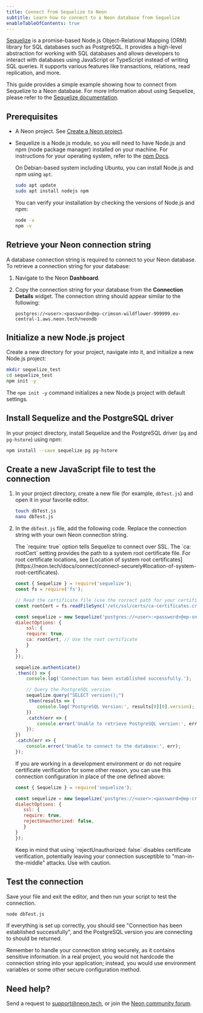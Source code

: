 ```yaml
---
title: Connect from Sequelize to Neon
subtitle: Learn how to connect to a Neon database from Sequelize
enableTableOfContents: true
---
```


[Sequelize](https://sequelize.org/) is a promise-based Node.js Object-Relational Mapping (ORM) library for SQL databases such as PostgreSQL. It provides a high-level abstraction for working with SQL databases and allows developers to interact with databases using JavaScript or TypeScript instead of writing SQL queries. It supports various features like transactions, relations, read replication, and more.

This guide provides a simple example showing how to connect from Sequelize to a Neon database. For more information about using Sequelize, please refer to the [Sequelize documentation](https://sequelize.org/docs/v6/).

## Prerequisites

- A Neon project. See [Create a Neon project](../manage/projects#create-a-project).
- Sequelize is a Node.js module, so you will need to have Node.js and npm (node package manager) installed on your machine. For instructions for your operating system, refer to the [npm Docs](https://docs.npmjs.com/downloading-and-installing-node-js-and-npm).

  On Debian-based system including Ubuntu, you can install Node.js and npm using `apt`.

  ```bash
  sudo apt update
  sudo apt install nodejs npm
  ```

  You can verify your installation by checking the versions of Node.js and npm:

  ```bash
  node -v
  npm -v
  ```

## Retrieve your Neon connection string

A database connection string is required to connect to your Neon database. To retrieve a connection string for your database:

1. Navigate to the Neon **Dashboard**.
2. Copy the connection string for your database from the **Connection Details** widget. The connection string should appear similar to the following:

    ```text
    postgres://<user>:<password>@ep-crimson-wildflower-999999.eu-central-1.aws.neon.tech/neondb
    ```

## Initialize a new Node.js project

Create a new directory for your project, navigate into it, and initialize a new Node.js project:

```bash
mkdir sequelize_test
cd sequelize_test
npm init -y
```

The `npm init -y` command initializes a new Node.js project with default settings.

## Install Sequelize and the PostgreSQL driver

In your project directory, install Sequelize and the PostgreSQL driver (`pg` and `pg-hstore`) using npm:

```bash
npm install --save sequelize pg pg-hstore
```

## Create a new JavaScript file to test the connection

1. In your project directory, create a new file (for example, `dbTest.js`) and open it in your favorite editor.

    ```bash
    touch dbTest.js
    nano dbTest.js
    ```

2. In the `dbTest.js` file, add the following code. Replace the connection string with your own Neon connection string.

    <Admonition type="note">
    The `require: true` option tells Sequelize to connect over SSL. The `ca: rootCert` setting provides the path to a system root certificate file. For root certificate locations, see [Location of system root certificates](https://neon.tech/docs/connect/connect-securely#location-of-system-root-certificates).
    </Admonition>

    ```js
    const { Sequelize } = require('sequelize');
    const fs = require('fs');

    // Read the certificate file (use the correct path for your certificate file)
    const rootCert = fs.readFileSync('/etc/ssl/certs/ca-certificates.crt');

    const sequelize = new Sequelize('postgres://<user>:<password>@ep-snowy-unit-123456.us-east-2.aws.neon.tech/neondb', {
    dialectOptions: {
        ssl: {
        require: true,
        ca: rootCert, // Use the root certificate
        }
    }
    });

    sequelize.authenticate()
    .then(() => {
        console.log('Connection has been established successfully.');

        // Query the PostgreSQL version
        sequelize.query("SELECT version();")
        .then(results => {
            console.log('PostgreSQL Version:', results[0][0].version);
        })
        .catch(err => {
            console.error('Unable to retrieve PostgreSQL version:', err);
        });
    })
    .catch(err => {
        console.error('Unable to connect to the database:', err);
    });
    ```

     If you are working in a development environment or do not require certificate verification for some other reason, you can use this connection configuration in place of the one defined above:

     ```js
    const { Sequelize } = require('sequelize');

    const sequelize = new Sequelize('postgres://<user>:<password>@ep-crimson-wildflower-999999.eu-central-1.aws.neon.tech/neondb', {
    dialectOptions: {
        ssl: {
        require: true,
        rejectUnauthorized: false, 
        }
    }
    });
    ```

    <Admonition type="note">
     Keep in mind that using `rejectUnauthorized: false` disables certificate verification, potentially leaving your connection susceptible to "man-in-the-middle" attacks. Use with caution.
    </Admonition>

## Test the connection

Save your file and exit the editor, and then run your script to test the connection.

```bash
node dbTest.js
```

If everything is set up correctly, you should see "Connection has been established successfully", and the PostgreSQL version you are connecting to should be returned.

<Admonition type="important">
Remember to handle your connection string securely, as it contains sensitive information. In a real project, you would not hardcode the connection string into your application; instead, you would use environment variables or some other secure configuration method.
</Admonition>

## Need help?

Send a request to [support@neon.tech](mailto:support@neon.tech), or join the [Neon community forum](https://community.neon.tech/).
